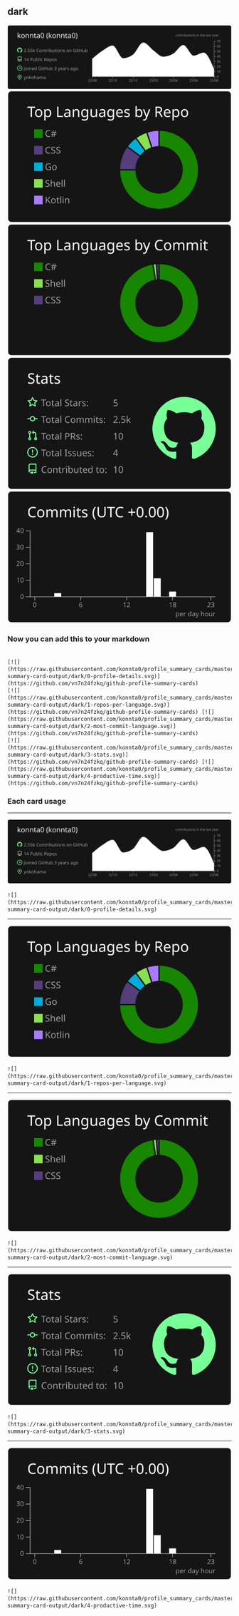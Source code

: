 ## dark

[![](./0-profile-details.svg)](https://github.com/vn7n24fzkq/github-profile-summary-cards)
[![](./1-repos-per-language.svg)](https://github.com/vn7n24fzkq/github-profile-summary-cards) [![](./2-most-commit-language.svg)](https://github.com/vn7n24fzkq/github-profile-summary-cards)
[![](./3-stats.svg)](https://github.com/vn7n24fzkq/github-profile-summary-cards) [![](./4-productive-time.svg)](https://github.com/vn7n24fzkq/github-profile-summary-cards)
### Now you can add this to your markdown
```

[![](https://raw.githubusercontent.com/konnta0/profile_summary_cards/master/profile-summary-card-output/dark/0-profile-details.svg)](https://github.com/vn7n24fzkq/github-profile-summary-cards)
[![](https://raw.githubusercontent.com/konnta0/profile_summary_cards/master/profile-summary-card-output/dark/1-repos-per-language.svg)](https://github.com/vn7n24fzkq/github-profile-summary-cards) [![](https://raw.githubusercontent.com/konnta0/profile_summary_cards/master/profile-summary-card-output/dark/2-most-commit-language.svg)](https://github.com/vn7n24fzkq/github-profile-summary-cards)
[![](https://raw.githubusercontent.com/konnta0/profile_summary_cards/master/profile-summary-card-output/dark/3-stats.svg)](https://github.com/vn7n24fzkq/github-profile-summary-cards) [![](https://raw.githubusercontent.com/konnta0/profile_summary_cards/master/profile-summary-card-output/dark/4-productive-time.svg)](https://github.com/vn7n24fzkq/github-profile-summary-cards)

```

### Each card usage
---

![](./0-profile-details.svg)

```
![](https://raw.githubusercontent.com/konnta0/profile_summary_cards/master/profile-summary-card-output/dark/0-profile-details.svg)
```

    

---

![](./1-repos-per-language.svg)

```
![](https://raw.githubusercontent.com/konnta0/profile_summary_cards/master/profile-summary-card-output/dark/1-repos-per-language.svg)
```

    

---

![](./2-most-commit-language.svg)

```
![](https://raw.githubusercontent.com/konnta0/profile_summary_cards/master/profile-summary-card-output/dark/2-most-commit-language.svg)
```

    

---

![](./3-stats.svg)

```
![](https://raw.githubusercontent.com/konnta0/profile_summary_cards/master/profile-summary-card-output/dark/3-stats.svg)
```

    

---

![](./4-productive-time.svg)

```
![](https://raw.githubusercontent.com/konnta0/profile_summary_cards/master/profile-summary-card-output/dark/4-productive-time.svg)
```

    

